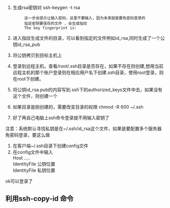 1. 生成rsa密钥对
            ssh-keygen -t rsa

            这一步会提示让输入密码，这里不要输入，因为本来就是要免密码登录的
            指定密钥要保存的文件 ，会生成指纹
            The key fingerprint is:
  

2. 进入指纹生成文件的目录，可以看到指定的文件例如id_rsa,同时生成了一个公钥id_rsa_pub

3. 将公钥拷贝到目标主机上  
  1. 登录到远程主机，查看/root/.ssh目录是否存在，如果不存在则创建,想用当前远程主机的那个账户登录则在相应用户名下创建.ssh目录，使用root登录，则在root下创建。

  2. 将公钥id_rsa.pub的内容写到.ssh下的authorized_keys文件中去，如果没有这个文件，则创建一个

  3. 如果目录是刚创建的，需要改变目录的权限 chmod -R 600 ~/.ssh

  4. 好了再自己电脑上ssh命令登录就不用输入密钥了

注意：系统默认寻找私钥是在~/.ssh/id_rsa这个文件，如果是要配置多个服务器免密码登录，要这么做  
  1. 在客户端~/.ssh目录下创建config文件  
  2. 在config文件中输入  
Host .....  
IdentityFile 公钥位置  
IdentityFile 私钥位置  

ok可以登录了  

## 利用ssh-copy-id 命令

